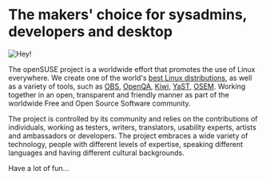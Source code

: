 # The makers' choice for sysadmins, developers and desktop

![Hey!](https://www.opensuse.org/build/images/oscphoto.png)

The openSUSE project is a worldwide effort that promotes the use of Linux everywhere. We create one of the world's [best Linux distributions](https://get.opensuse.org/), as well as a variety of tools, such as [OBS](https://openbuildservice.org/), [OpenQA](http://open.qa/), [Kiwi](http://opensuse.github.io/kiwi/), [YaST](https://yast.opensuse.org/), [OSEM](https://osem.io/). Working together in an open, transparent and friendly manner as part of the worldwide Free and Open Source Software community.

The project is controlled by its community and relies on the contributions of individuals, working as testers, writers, translators, usability experts, artists and ambassadors or developers. The project embraces a wide variety of technology, people with different levels of expertise, speaking different languages and having different cultural backgrounds.

Have a lot of fun...
